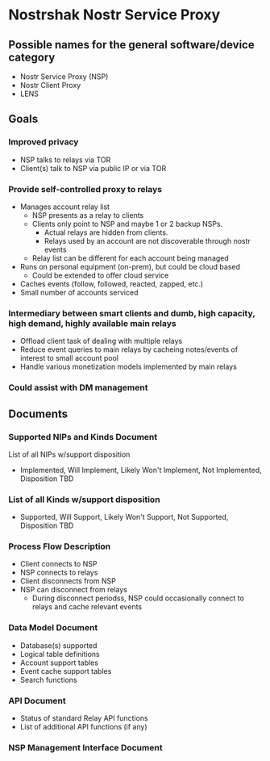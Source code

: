 # Nostrshak Nostr Service Proxy
## Possible names for the general software/device category
- Nostr Service Proxy (NSP)
- Nostr Client Proxy
- LENS

## Goals
### Improved privacy
- NSP talks to relays via TOR
- Client(s) talk to NSP via public IP or via TOR 

### Provide self-controlled proxy to relays
- Manages account relay list
  - NSP presents as a relay to clients
  - Clients only point to NSP and maybe 1 or 2 backup NSPs.
    - Actual relays are hidden from clients.
    - Relays used by an account are not discoverable through nostr events
  - Relay list can be different for each account being managed
- Runs on personal equipment (on-prem), but could be cloud based
  - Could be extended to offer cloud service
- Caches events (follow, followed, reacted, zapped, etc.)
- Small number of accounts serviced

### Intermediary between smart clients and dumb, high capacity, high demand, highly available main relays
- Offload client task of dealing with multiple relays
- Reduce event queries to main relays by cacheing notes/events of interest to small account pool
- Handle various monetization models implemented by main relays

### Could assist with DM management

## Documents
### Supported NIPs and Kinds Document
List of all NIPs w/support disposition
- Implemented, Will Implement, Likely Won't Implement, Not Implemented, Disposition TBD
### List of all Kinds w/support disposition
- Supported, Will Support, Likely Won't Support, Not Supported, Disposition TBD

### Process Flow Description
- Client connects to NSP
- NSP connects to relays
- Client disconnects from NSP
- NSP can disconnect from relays
  - During disconnect periodss, NSP could occasionally connect to relays and cache relevant events

### Data Model Document
- Database(s) supported
- Logical table definitions
- Account support tables
- Event cache support tables
- Search functions

### API Document
- Status of standard Relay API functions
- List of additional API functions (if any)

### NSP Management Interface Document
